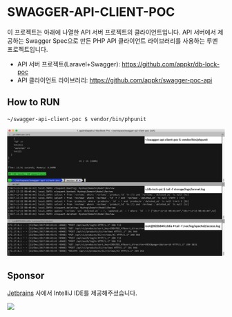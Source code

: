 # SWAGGER-API-CLIENT-POC

이 프로젝트는 아래에 나열한 API 서버 프로젝트의 클라이언트입니다. API 서버에서 제공하는 Swagger Spec으로 만든 PHP API 클라이언트 라이브러리를 사용하는 루멘 프로젝트입니다. 

- API 서버 프로젝트(Laravel+Swagger): https://github.com/appkr/db-lock-poc
- API 클라이언트 라이브러리: https://github.com/appkr/swagger-poc-api

## How to RUN

```bash
~/swagger-api-client-poc $ vendor/bin/phpunit
```

![](docs/phpunit.png)

## Sponsor

[Jetbrains](https://www.jetbrains.com/) 사에서 IntelliJ IDE를 제공해주셨습니다.

![](https://github.com/appkr/db-lock-poc/raw/master/intellij_logo.png)